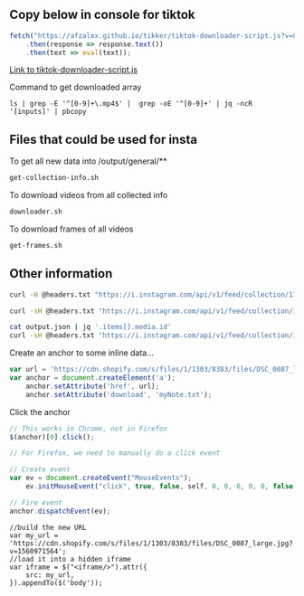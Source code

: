## Copy below in console for tiktok

```js
fetch("https://afzalex.github.io/tikker/tiktok-downloader-script.js?v=05")
    .then(response => response.text())
    .then(text => eval(text));
```

[Link to tiktok-downloader-script.js](https://afzalex.github.io/tikker/tiktok-downloader-script.js)

Command to get downloaded array

```
ls | grep -E '^[0-9]+\.mp4$' |  grep -oE '^[0-9]+' | jq -ncR '[inputs]' | pbcopy
```

## Files that could be used for insta

To get all new data into /output/general/**

```sh
get-collection-info.sh 
```

To download videos from all collected info

```sh
downloader.sh
```

To download frames of all videos

```sh
get-frames.sh
```

## Other information
```sh
curl -H @headers.txt "https://i.instagram.com/api/v1/feed/collection/17852729468262794/posts/?max_id=" | gunzip | jq

curl -sH @headers.txt "https://i.instagram.com/api/v1/feed/collection/17852729468262794/posts/?max_id=" | gunzip | jq >> output.json

cat output.json | jq '.items[].media.id'
curl -sH @headers.txt "https://i.instagram.com/api/v1/feed/collection/17909366908042779/posts/?max_id=" | gunzip | jq >> output.json
```

Create an anchor to some inline data...

```js
var url = 'https://cdn.shopify.com/s/files/1/1303/8383/files/DSC_0087_large.jpg?v=1560971564';
var anchor = document.createElement('a');
    anchor.setAttribute('href', url);
    anchor.setAttribute('download', 'myNote.txt');
```

Click the anchor

```js
// This works in Chrome, not in Firefox
$(anchor)[0].click();

// For Firefox, we need to manually do a click event

// Create event
var ev = document.createEvent("MouseEvents");
    ev.initMouseEvent("click", true, false, self, 0, 0, 0, 0, 0, false, false, false, false, 0, null);

// Fire event
anchor.dispatchEvent(ev);
```

```
//build the new URL
var my_url = 'https://cdn.shopify.com/s/files/1/1303/8383/files/DSC_0087_large.jpg?v=1560971564';
//load it into a hidden iframe
var iframe = $("<iframe/>").attr({
    src: my_url,
}).appendTo($('body'));
```
